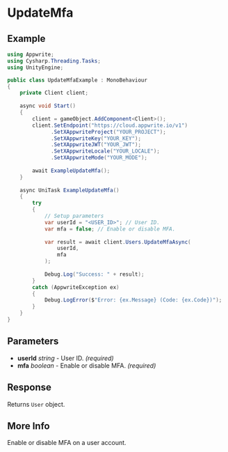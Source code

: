 # UpdateMfa

## Example

```csharp
using Appwrite;
using Cysharp.Threading.Tasks;
using UnityEngine;

public class UpdateMfaExample : MonoBehaviour
{
    private Client client;
    
    async void Start()
    {
        client = gameObject.AddComponent<Client>();
        client.SetEndpoint("https://cloud.appwrite.io/v1")
              .SetXAppwriteProject("YOUR_PROJECT");
              .SetXAppwriteKey("YOUR_KEY");
              .SetXAppwriteJWT("YOUR_JWT");
              .SetXAppwriteLocale("YOUR_LOCALE");
              .SetXAppwriteMode("YOUR_MODE");
        
        await ExampleUpdateMfa();
    }
    
    async UniTask ExampleUpdateMfa()
    {
        try
        {
            // Setup parameters
            var userId = "<USER_ID>"; // User ID.
            var mfa = false; // Enable or disable MFA.
            
            var result = await client.Users.UpdateMfaAsync(
                userId,
                mfa
            );
            
            Debug.Log("Success: " + result);
        }
        catch (AppwriteException ex)
        {
            Debug.LogError($"Error: {ex.Message} (Code: {ex.Code})");
        }
    }
}
```

## Parameters

- **userId** *string* - User ID. *(required)*
- **mfa** *boolean* - Enable or disable MFA. *(required)*

## Response

Returns `User` object.
## More Info

Enable or disable MFA on a user account.
